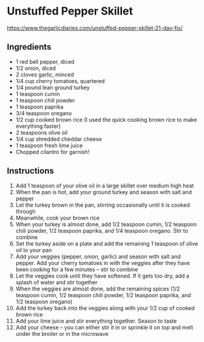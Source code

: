 # Unstuffed Pepper Skillet

https://www.thegarlicdiaries.com/unstuffed-pepper-skillet-21-day-fix/

## Ingredients

  - 1 red bell pepper, diced
  - 1/2 onion, diced
  - 2 cloves garlic, minced
  - 1/4 cup cherry tomatoes, quartered
  - 1/4 pound lean ground turkey
  - 1 teaspoon cumin
  - 1 teaspoon chili powder
  - 1 teaspoon paprika
  - 3/4 teaspoon oregano
  - 1/2 cup cooked brown rice (I used the quick cooking brown rice to make everything faster)
  - 2 teaspoons olive oil
  - 1/4 cup shredded cheddar cheese
  - 1 teaspoon fresh lime juice
  - Chopped cilantro for garnish!

## Instructions

1. Add 1 teaspoon of your olive oil in a large skillet over medium high heat
2. When the pan is hot, add your ground turkey and season with salt and pepper
3. Let the turkey brown in the pan, stirring occasionally until it is cooked through
4. Meanwhile, cook your brown rice
5. When your turkey is almost done, add 1/2 teaspoon cumin, 1/2 teaspoon chili powder, 1/2 teaspoon paprika, and 1/4 teaspoon oregano. Stir to combine
6. Set the turkey aside on a plate and add the remaining 1 teaspoon of olive oil to your pan
7. Add your veggies (pepper, onion, garlic) and season with salt and pepper. Add your cherry tomatoes in with the veggies after they have been cooking for a few minutes – stir to combine
8. Let the veggies cook until they have softened. If it gets too dry, add a splash of water and stir together
9. When the veggies are almost done, add the remaining spices (1/2 teaspoon cumin, 1/2 teaspoon chili powder, 1/2 teaspoon paprika, and 1/2 teaspoon oregano)
10. Add the turkey back into the veggies along with your 1/2 cup of cooked brown rice
11. Add your lime juice and stir everything together. Season to taste
12. Add your cheese – you can either stir it in or sprinkle it on top and melt under the broiler or in the microwave